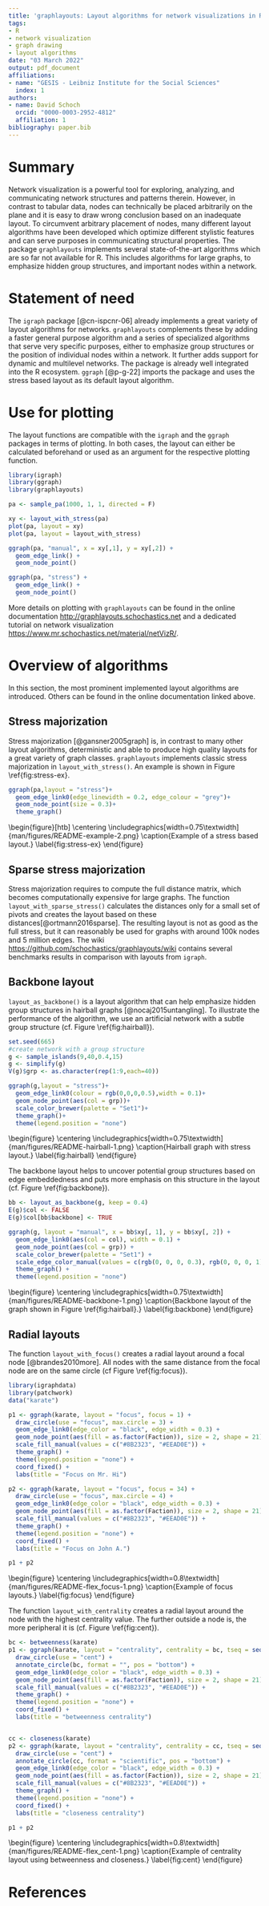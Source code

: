 ```yaml
---
title: 'graphlayouts: Layout algorithms for network visualizations in R'
tags:
- R
- network visualization
- graph drawing
- layout algorithms
date: "03 March 2022"
output: pdf_document
affiliations:
- name: "GESIS - Leibniz Institute for the Social Sciences"
  index: 1
authors:
- name: David Schoch
  orcid: "0000-0003-2952-4812"
  affiliation: 1
bibliography: paper.bib
---
```



# Summary
Network visualization is a powerful tool for exploring, analyzing, and communicating network structures and patterns therein. 
However, in contrast to tabular data, nodes can technically be placed arbitrarily on the plane and it is easy to draw wrong conclusion based
on an inadequate layout. To circumvent arbitrary placement of nodes, many different layout algorithms have been developed which optimize different stylistic features and can serve purposes in communicating structural properties. The package `graphlayouts` implements several state-of-the-art algorithms which are so far not available for R. This includes algorithms for large graphs, to emphasize hidden group structures, and important nodes within a network.

# Statement of need

The `igraph` package [@cn-ispcnr-06] already implements a 
great variety of layout algorithms for networks. `graphlayouts` complements these by adding a faster general purpose
algorithm and a series of specialized algorithms that serve very specific purposes, either to emphasize group structures or
the position of individual nodes within a network. It further adds support for dynamic and multilevel networks.
The package is already well integrated into the R ecosystem. `ggraph` [@p-g-22] imports the package and uses the stress based layout as its default layout algorithm. 

# Use for plotting

The layout functions are compatible with the `igraph` and the `ggraph` packages in terms of plotting. In
both cases, the layout can either be calculated beforehand or used as an argument for the respective plotting function.

```r
library(igraph)
library(ggraph)
library(graphlayouts)

pa <- sample_pa(1000, 1, 1, directed = F)

xy <- layout_with_stress(pa)
plot(pa, layout = xy)
plot(pa, layout = layout_with_stress)

ggraph(pa, "manual", x = xy[,1], y = xy[,2]) + 
  geom_edge_link() + 
  geom_node_point()

ggraph(pa, "stress") + 
  geom_edge_link() + 
  geom_node_point()
```

More details on plotting with `graphlayouts` can be found in the online
documentation <http://graphlayouts.schochastics.net> and a dedicated tutorial on
network visualization <https://www.mr.schochastics.net/material/netVizR/>.


# Overview of algorithms

In this section, the most prominent implemented layout algorithms are introduced. Others
can be found in the online documentation linked above.

## Stress majorization

Stress majorization [@gansner2005graph] is, in contrast to many other layout
algorithms, deterministic and able to produce high quality layouts for a great
variety of graph classes. `graphlayouts` implements classic stress majorization
in `layout_with_stress()`. An example is shown in Figure \ref{fig:stress-ex}.

```r
ggraph(pa,layout = "stress")+
  geom_edge_link0(edge_linewidth = 0.2, edge_colour = "grey")+
  geom_node_point(size = 0.3)+
  theme_graph()
```

\begin{figure}[htb]
  \centering
  \includegraphics[width=0.75\textwidth]{man/figures/README-example-2.png}
  \caption{Example of a stress based layout.}
  \label{fig:stress-ex}
\end{figure}

## Sparse stress majorization

Stress majorization requires to compute the full distance matrix, which becomes
computationally expensive for large graphs. The function
`layout_with_sparse_stress()` calculates the distances only for a small set of
pivots and creates the layout based on these distances[@ortmann2016sparse]. The resulting layout is
not as good as the full stress, but it can reasonably be used for graphs with
around 100k nodes and 5 million edges. The wiki
<https://github.com/schochastics/graphlayouts/wiki> contains several benchmarks
results in comparison with layouts from `igraph`.

## Backbone layout

`layout_as_backbone()` is a layout algorithm that can help emphasize hidden
group structures in hairball graphs [@nocaj2015untangling]. To illustrate the performance of the
algorithm, we use an
artificial network with a subtle group structure (cf. Figure \ref{fig:hairball}).
```r
set.seed(665)
#create network with a group structure
g <- sample_islands(9,40,0.4,15)
g <- simplify(g)
V(g)$grp <- as.character(rep(1:9,each=40))

ggraph(g,layout = "stress")+
  geom_edge_link0(colour = rgb(0,0,0,0.5),width = 0.1)+
  geom_node_point(aes(col = grp))+
  scale_color_brewer(palette = "Set1")+
  theme_graph()+
  theme(legend.position = "none")
```
\begin{figure}
  \centering
  \includegraphics[width=0.75\textwidth]{man/figures/README-hairball-1.png}
  \caption{Hairball graph with stress layout.}
  \label{fig:hairball}
\end{figure}

The backbone layout helps to uncover potential group structures based on edge
embeddedness and puts more emphasis on this structure in the layout (cf. Figure \ref{fig:backbone}).

```r
bb <- layout_as_backbone(g, keep = 0.4)
E(g)$col <- FALSE
E(g)$col[bb$backbone] <- TRUE

ggraph(g, layout = "manual", x = bb$xy[, 1], y = bb$xy[, 2]) +
  geom_edge_link0(aes(col = col), width = 0.1) +
  geom_node_point(aes(col = grp)) +
  scale_color_brewer(palette = "Set1") +
  scale_edge_color_manual(values = c(rgb(0, 0, 0, 0.3), rgb(0, 0, 0, 1))) +
  theme_graph() +
  theme(legend.position = "none")
```

\begin{figure}
  \centering
  \includegraphics[width=0.75\textwidth]{man/figures/README-backbone-1.png}
  \caption{Backbone layout of the graph shown in Figure \ref{fig:hairball}.}
  \label{fig:backbone}
\end{figure}

## Radial layouts

The function `layout_with_focus()` creates a radial layout around a
focal node [@brandes2010more]. All nodes with the same distance from the focal node are on
the same circle (cf Figure \ref{fig:focus}).

``` r
library(igraphdata)
library(patchwork)
data("karate")

p1 <- ggraph(karate, layout = "focus", focus = 1) +
  draw_circle(use = "focus", max.circle = 3) +
  geom_edge_link0(edge_color = "black", edge_width = 0.3) +
  geom_node_point(aes(fill = as.factor(Faction)), size = 2, shape = 21) +
  scale_fill_manual(values = c("#8B2323", "#EEAD0E")) +
  theme_graph() +
  theme(legend.position = "none") +
  coord_fixed() +
  labs(title = "Focus on Mr. Hi")

p2 <- ggraph(karate, layout = "focus", focus = 34) +
  draw_circle(use = "focus", max.circle = 4) +
  geom_edge_link0(edge_color = "black", edge_width = 0.3) +
  geom_node_point(aes(fill = as.factor(Faction)), size = 2, shape = 21) +
  scale_fill_manual(values = c("#8B2323", "#EEAD0E")) +
  theme_graph() +
  theme(legend.position = "none") +
  coord_fixed() +
  labs(title = "Focus on John A.")

p1 + p2
```

\begin{figure}
  \centering
  \includegraphics[width=0.8\textwidth]{man/figures/README-flex_focus-1.png}
  \caption{Example of focus layouts.}
  \label{fig:focus}
\end{figure}

The function `layout_with_centrality` creates a radial layout around the
node with the highest centrality value. The further outside a node is,
the more peripheral it is (cf. Figure \ref{fig:cent}).

``` r
bc <- betweenness(karate)
p1 <- ggraph(karate, layout = "centrality", centrality = bc, tseq = seq(0, 1, 0.15)) +
  draw_circle(use = "cent") +
  annotate_circle(bc, format = "", pos = "bottom") +
  geom_edge_link0(edge_color = "black", edge_width = 0.3) +
  geom_node_point(aes(fill = as.factor(Faction)), size = 2, shape = 21) +
  scale_fill_manual(values = c("#8B2323", "#EEAD0E")) +
  theme_graph() +
  theme(legend.position = "none") +
  coord_fixed() +
  labs(title = "betweenness centrality")


cc <- closeness(karate)
p2 <- ggraph(karate, layout = "centrality", centrality = cc, tseq = seq(0, 1, 0.2)) +
  draw_circle(use = "cent") +
  annotate_circle(cc, format = "scientific", pos = "bottom") +
  geom_edge_link0(edge_color = "black", edge_width = 0.3) +
  geom_node_point(aes(fill = as.factor(Faction)), size = 2, shape = 21) +
  scale_fill_manual(values = c("#8B2323", "#EEAD0E")) +
  theme_graph() +
  theme(legend.position = "none") +
  coord_fixed() +
  labs(title = "closeness centrality")

p1 + p2
```

\begin{figure}
  \centering
  \includegraphics[width=0.8\textwidth]{man/figures/README-flex_cent-1.png}
  \caption{Example of centrality layout using betweenness and closeness.}
  \label{fig:cent}
\end{figure}

# References
